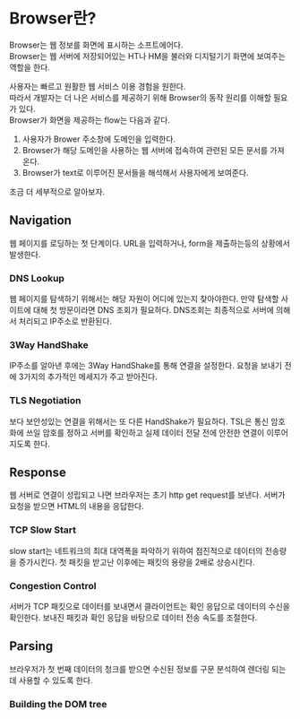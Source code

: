 # Browser란?

Browser는 웹 정보를 화면에 표시하는 소프트에어다.  
Browser는 웹 서버에 저장되어있는 HT나 HM을 불러와 디지털기기 화면에 보여주는 역할을 한다.

사용자는 빠르고 원활한 웹 서비스 이용 경험을 원한다.  
따라서 개발자는 더 나은 서비스를 제공하기 위해 Browser의 동작 원리를 이해할 필요가 있다.  
Browser가 화면을 제공하는 flow는 다음과 같다.

1. 사용자가 Brower 주소창에 도메인을 입력한다.
2. Browser가 해당 도메인을 사용하는 웹 서버에 접속하여 관련된 모든 문서를 가져온다.
3. Browser가 text로 이루어진 문서들을 해석해서 사용자에게 보여준다.

조금 더 세부적으로 알아보자.

## Navigation

웹 페이지를 로딩하는 첫 단계이다. URL을 입력하거나, form을 제출하는등의 상황에서 발생한다.

### DNS Lookup

웹 페이지를 탐색하기 위해서는 해당 자원이 어디에 있는지 찾아야한다. 만약 탐색할 사이트에 대해 첫 방문이라면 DNS 조회가 필요하다. DNS조회는 최종적으로 서버에 의해서 처리되고 IP주소로 반환된다.

### 3Way HandShake

IP주소를 알아낸 후에는 3Way HandShake를 통해 연결을 설정한다. 요청을 보내기 전에 3가지의 추가적인 메세지가 주고 받아진다.

### TLS Negotiation

보다 보안성있는 연결을 위해서는 또 다른 HandShake가 필요하다. TSL은 통신 암호화에 쓰일 암호를 정하고 서버를 확인하고 실제 데이터 전달 전에 안전한 연결이 이루어지도록 한다.

## Response

웹 서버로 연결이 성립되고 나면 브라우저는 초기 http get request를 보낸다. 서버가 요청을 받으면 HTML의 내용을 응답한다.

### TCP Slow Start

slow start는 네트워크의 최대 대역폭을 파악하기 위하여 점진적으로 데이터의 전송량을 증가시킨다. 첫 패킷을 받고난 이후에는 패킷의 용량을 2배로 상승시킨다.

### Congestion Control

서버가 TCP 패킷으로 데이터를 보내면서 클라이언트는 확인 응답으로 데이터의 수신을 확인한다. 보내진 패킷과 확인 응답을 바탕으로 데이터 전송 속도를 조절한다.

## Parsing

브라우저가 첫 번째 데이터의 청크를 받으면 수신된 정보를 구문 분석하여 렌더링 되는데 사용할 수 있도록 한다.

### Building the DOM tree
